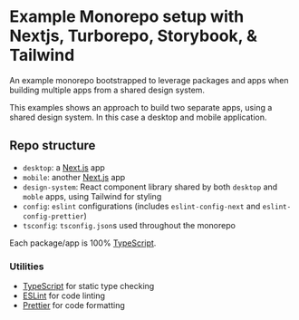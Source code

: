 # Example Monorepo setup with Nextjs, Turborepo, Storybook, & Tailwind

An example monorepo bootstrapped to leverage packages and apps when building multiple apps from a shared design system.

This examples shows an approach to build two separate apps, using a shared design system. In this case a desktop and mobile application.

## Repo structure

- `desktop`: a [Next.js](https://nextjs.org) app
- `mobile`: another [Next.js](https://nextjs.org) app
- `design-system`: React component library shared by both `desktop` and `moble` apps, using Tailwind for styling
- `config`: `eslint` configurations (includes `eslint-config-next` and `eslint-config-prettier`)
- `tsconfig`: `tsconfig.json`s used throughout the monorepo

Each package/app is 100% [TypeScript](https://www.typescriptlang.org/).

### Utilities

- [TypeScript](https://www.typescriptlang.org/) for static type checking
- [ESLint](https://eslint.org/) for code linting
- [Prettier](https://prettier.io) for code formatting

